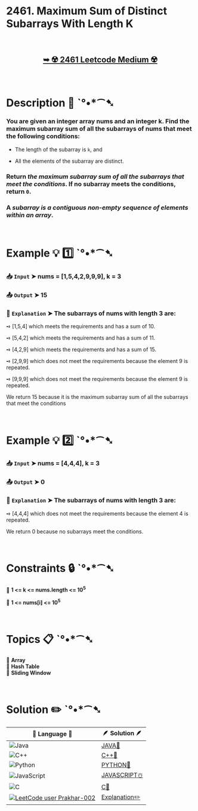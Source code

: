 # 2461. Maximum Sum of Distinct Subarrays With Length K

</br>

<h2 align="center"> 

<a href="https://leetcode.com/problems/maximum-sum-of-distinct-subarrays-with-length-k/description/?envType=daily-question&envId=2024-11-19"><strong>➥ ☢️ 2461 Leetcode Medium ☢️ </strong></a>
</h2>

</br>

# Description 📜 ˋ°•*⁀➷

### You are given an integer array nums and an integer k. Find the maximum subarray sum of all the subarrays of nums that meet the following conditions:

- The length of the subarray is `k`, and

- All the elements of the subarray are distinct.

### Return *the maximum subarray sum of all the subarrays that meet the conditions*. If no subarray meets the conditions, return `0`.

### A *subarray is a contiguous non-empty sequence of elements within an array*.

</br>

# Example 💡 1️⃣ ˋ°•*⁀➷

  ### 📥 `Input`  ➤ nums = [1,5,4,2,9,9,9], k = 3

  ### 📤 `Output`  ➤ 15

  ### 🔦 `Explanation`  ➤ The subarrays of nums with length 3 are:

➺ [1,5,4] which meets the requirements and has a sum of 10.

➺ [5,4,2] which meets the requirements and has a sum of 11.

➺ [4,2,9] which meets the requirements and has a sum of 15.

➺ [2,9,9] which does not meet the requirements because the element 9 is repeated.

➺ [9,9,9] which does not meet the requirements because the element 9 is repeated.

We return 15 because it is the maximum subarray sum of all the subarrays that meet the conditions

</br>

# Example 💡 2️⃣ ˋ°•*⁀➷

  ### 📥 `Input` ➤ nums = [4,4,4], k = 3

  ### 📤 `Output`  ➤ 0

  ### 🔦 `Explanation` ➤  The subarrays of nums with length 3 are:
➺ [4,4,4] which does not meet the requirements because the element 4 is repeated.

We return 0 because no subarrays meet the conditions.

</br>

# Constraints 🔒 ˋ°•*⁀➷

🔹 **1 <= k <= nums.length <= 10<sup>5</sup>** </br>

🔹 **1 <= nums[i] <= 10<sup>5</sup>** </br>

</br>

# Topics 📋 ˋ°•*⁀➷

🔸 **Array**  </br>
🔸 **Hash Table**  </br>
🔸 **Sliding Window**  </br>

</br>

# Solution ✏️ ˋ°•*⁀➷

| 📒 Language 📒  | 🪶 Solution 🪶 |
| ------------- | ------------- |
|  ![Java](https://img.shields.io/badge/java-%23ED8B00.svg?style=for-the-badge&logo=openjdk&logoColor=white)  | [JAVA🍁]() |
|  ![C++](https://img.shields.io/badge/c++-%2300599C.svg?style=for-the-badge&logo=c%2B%2B&logoColor=white)  | [C++🎲]()  |
|  ![Python](https://img.shields.io/badge/python-3670A0?style=for-the-badge&logo=python&logoColor=ffdd54)    | [PYTHON🍰]() |
| ![JavaScript](https://img.shields.io/badge/javascript-%23323330.svg?style=for-the-badge&logo=javascript&logoColor=%23F7DF1E)   | [JAVASCRIPT☃️]() |
|   ![C](https://img.shields.io/badge/c-%2300599C.svg?style=for-the-badge&logo=c&logoColor=white)   | [C💖]()  |
| [![LeetCode user Prakhar-002](https://img.shields.io/badge/dynamic/json?style=for-the-badge&labelColor=black&color=%23ffa116&label=Solved&query=solvedOverTotal&url=https%3A%2F%2Fleetcode-badge.vercel.app%2Fapi%2Fusers%2FPrakhar-002&logo=leetcode&logoColor=yellow)](https://leetcode.com/Prakhar-002/)  | [Explanation✏️]() |


